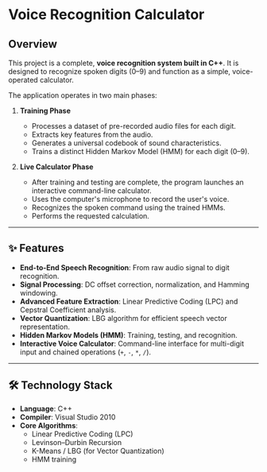 # Voice Recognition Calculator

## Overview
This project is a complete, **voice recognition system built in C++**. It is designed to recognize spoken digits (0–9) and function as a simple, voice-operated calculator.

The application operates in two main phases:
1. **Training Phase**  
   - Processes a dataset of pre-recorded audio files for each digit.  
   - Extracts key features from the audio.  
   - Generates a universal codebook of sound characteristics.  
   - Trains a distinct Hidden Markov Model (HMM) for each digit (0–9).  

2. **Live Calculator Phase**  
   - After training and testing are complete, the program launches an interactive command-line calculator.  
   - Uses the computer's microphone to record the user's voice.  
   - Recognizes the spoken command using the trained HMMs.  
   - Performs the requested calculation.  

---

## ✨ Features
- **End-to-End Speech Recognition**: From raw audio signal to digit recognition.  
- **Signal Processing**: DC offset correction, normalization, and Hamming windowing.  
- **Advanced Feature Extraction**: Linear Predictive Coding (LPC) and Cepstral Coefficient analysis.  
- **Vector Quantization**: LBG algorithm for efficient speech vector representation.  
- **Hidden Markov Models (HMM)**: Training, testing, and recognition.  
- **Interactive Voice Calculator**: Command-line interface for multi-digit input and chained operations (`+`, `-`, `*`, `/`).  

---

## 🛠 Technology Stack
- **Language**: C++  
- **Compiler**: Visual Studio 2010   
- **Core Algorithms**:  
  - Linear Predictive Coding (LPC)  
  - Levinson–Durbin Recursion  
  - K-Means / LBG (for Vector Quantization)  
  - HMM training  

